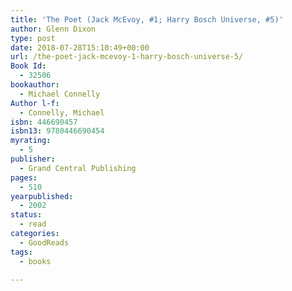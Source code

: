 ```yaml
---
title: 'The Poet (Jack McEvoy, #1; Harry Bosch Universe, #5)'
author: Glenn Dixon
type: post
date: 2018-07-28T15:10:49+00:00
url: /the-poet-jack-mcevoy-1-harry-bosch-universe-5/
Book Id:
  - 32506
bookauthor:
  - Michael Connelly
Author l-f:
  - Connelly, Michael
isbn: 446690457
isbn13: 9780446690454
myrating:
  - 5
publisher:
  - Grand Central Publishing
pages:
  - 510
yearpublished:
  - 2002
status:
  - read
categories:
  - GoodReads
tags:
  - books

---
```

